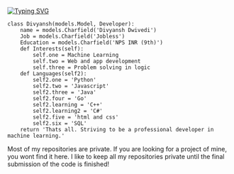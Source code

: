 [![Typing SVG](https://readme-typing-svg.demolab.com?font=Chancery&size=30&pause=1000&color=F7AF01&width=435&lines=I'm+Divyansh+Dwivedi)](https://git.io/typing-svg)



```
class Divyansh(models.Model, Developer):
    name = models.Charfield('Divyansh Dwivedi')
    Job = models.Charfield('Jobless')
    Education = models.Charfield('NPS INR (9th)')
    def Interests(self):
        self.one = Machine Learning
        self.two = Web and app development
        self.three = Problem solving in logic
    def Languages(self2):
        self2.one = 'Python'
        self2.two = 'Javascript'
        self2.three = 'Java'
        self2.four = 'Go'
        self2.learning = 'C++'
        self2.learning2 = 'C#'
        self2.five = 'html and css'
        self2.six = 'SQL'
    return 'Thats all. Striving to be a professional developer in machine learning.'
```

Most of my repositories are private. If you are looking for a project of mine, you wont find it here. I like to keep all my repositories private until the final submission of the code is finished!
